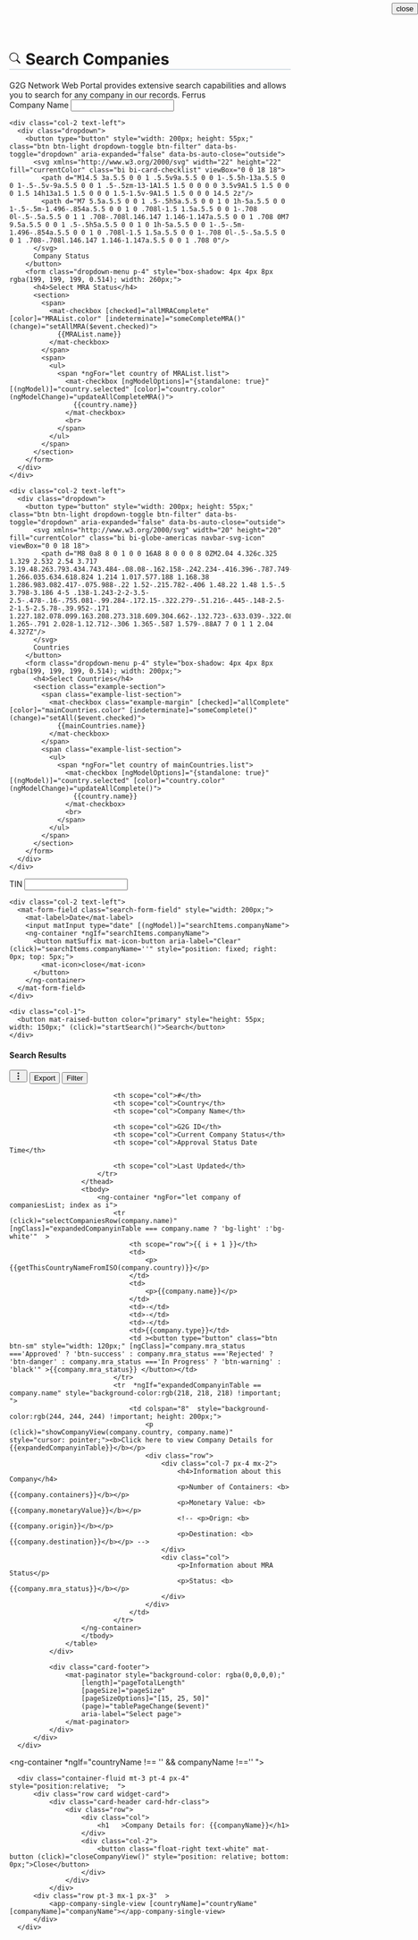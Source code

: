 

<div class="container-fluid  "  >   
  <h1 class="  px-4 pt-4 pb-2 " style="border-bottom: 2px solid rgba(0, 60, 110, 0.15);">
      <svg xmlns="http://www.w3.org/2000/svg" width="22" height="22" fill="currentColor" class="bi bi-search" viewBox="0 0 18 18">
          <path d="M11.742 10.344a6.5 6.5 0 1 0-1.397 1.398h-.001q.044.06.098.115l3.85 3.85a1 1 0 0 0 1.415-1.414l-3.85-3.85a1 1 0 0 0-.115-.1zM12 6.5a5.5 5.5 0 1 1-11 0 5.5 5.5 0 0 1 11 0"/>
      </svg>
      Search Companies
  </h1>
</div>  


<div class="row mx-4 pb-3">
  G2G Network Web Portal provides extensive search capabilities and allows you to search for any company in our records. Ferrus
</div> 

<div class="input-container pb-3">
  <!-- First Row -->
  <div class="row mb-3" style="text-align: left;">
    <div class="col-2 text-left">
      <mat-form-field class="search-form-field" style="width: 200px;">
        <mat-label>Company Name</mat-label>
        <input matInput type="text" [(ngModel)]="searchItems.companyName">
        <ng-container *ngIf="searchItems.companyName">
          <button matSuffix mat-icon-button aria-label="Clear" (click)="searchItems.companyName=''" style="position: fixed; right: 0px; top: 5px;">
            <mat-icon>close</mat-icon>
          </button>
        </ng-container>
      </mat-form-field>
    </div>

    <div class="col-2 text-left">
      <div class="dropdown">
        <button type="button" style="width: 200px; height: 55px;" class="btn btn-light dropdown-toggle btn-filter" data-bs-toggle="dropdown" aria-expanded="false" data-bs-auto-close="outside">
          <svg xmlns="http://www.w3.org/2000/svg" width="22" height="22" fill="currentColor" class="bi bi-card-checklist" viewBox="0 0 18 18">
            <path d="M14.5 3a.5.5 0 0 1 .5.5v9a.5.5 0 0 1-.5.5h-13a.5.5 0 0 1-.5-.5v-9a.5.5 0 0 1 .5-.5zm-13-1A1.5 1.5 0 0 0 0 3.5v9A1.5 1.5 0 0 0 1.5 14h13a1.5 1.5 0 0 0 1.5-1.5v-9A1.5 1.5 0 0 0 14.5 2z"/>
            <path d="M7 5.5a.5.5 0 0 1 .5-.5h5a.5.5 0 0 1 0 1h-5a.5.5 0 0 1-.5-.5m-1.496-.854a.5.5 0 0 1 0 .708l-1.5 1.5a.5.5 0 0 1-.708 0l-.5-.5a.5.5 0 1 1 .708-.708l.146.147 1.146-1.147a.5.5 0 0 1 .708 0M7 9.5a.5.5 0 0 1 .5-.5h5a.5.5 0 0 1 0 1h-5a.5.5 0 0 1-.5-.5m-1.496-.854a.5.5 0 0 1 0 .708l-1.5 1.5a.5.5 0 0 1-.708 0l-.5-.5a.5.5 0 0 1 .708-.708l.146.147 1.146-1.147a.5.5 0 0 1 .708 0"/>
          </svg>
          Company Status
        </button>
        <form class="dropdown-menu p-4" style="box-shadow: 4px 4px 8px rgba(199, 199, 199, 0.514); width: 260px;">
          <h4>Select MRA Status</h4>
          <section>
            <span>
              <mat-checkbox [checked]="allMRAComplete" [color]="MRAList.color" [indeterminate]="someCompleteMRA()" (change)="setAllMRA($event.checked)">
                {{MRAList.name}}
              </mat-checkbox>
            </span>
            <span>
              <ul>
                <span *ngFor="let country of MRAList.list">
                  <mat-checkbox [ngModelOptions]="{standalone: true}" [(ngModel)]="country.selected" [color]="country.color" (ngModelChange)="updateAllCompleteMRA()">
                    {{country.name}}
                  </mat-checkbox>
                  <br>
                </span>
              </ul>
            </span>
          </section>
        </form>
      </div>
    </div>

    <div class="col-2 text-left">
      <div class="dropdown">
        <button type="button" style="width: 200px; height: 55px;" class="btn btn-light dropdown-toggle btn-filter" data-bs-toggle="dropdown" aria-expanded="false" data-bs-auto-close="outside">
          <svg xmlns="http://www.w3.org/2000/svg" width="20" height="20" fill="currentColor" class="bi bi-globe-americas navbar-svg-icon" viewBox="0 0 18 18">
            <path d="M8 0a8 8 0 1 0 0 16A8 8 0 0 0 8 0ZM2.04 4.326c.325 1.329 2.532 2.54 3.717 3.19.48.263.793.434.743.484-.08.08-.162.158-.242.234-.416.396-.787.749-.758 1.266.035.634.618.824 1.214 1.017.577.188 1.168.38 1.286.983.082.417-.075.988-.22 1.52-.215.782-.406 1.48.22 1.48 1.5-.5 3.798-3.186 4-5 .138-1.243-2-2-3.5-2.5-.478-.16-.755.081-.99.284-.172.15-.322.279-.51.216-.445-.148-2.5-2-1.5-2.5.78-.39.952-.171 1.227.182.078.099.163.208.273.318.609.304.662-.132.723-.633.039-.322.081-.671.277-.867.434-.434 1.265-.791 2.028-1.12.712-.306 1.365-.587 1.579-.88A7 7 0 1 1 2.04 4.327Z"/>
          </svg>
          Countries
        </button>
        <form class="dropdown-menu p-4" style="box-shadow: 4px 4px 8px rgba(199, 199, 199, 0.514); width: 200px;">
          <h4>Select Countries</h4>
          <section class="example-section">
            <span class="example-list-section">
              <mat-checkbox class="example-margin" [checked]="allComplete" [color]="mainCountries.color" [indeterminate]="someComplete()" (change)="setAll($event.checked)">
                {{mainCountries.name}}
              </mat-checkbox>
            </span>
            <span class="example-list-section">
              <ul>
                <span *ngFor="let country of mainCountries.list">
                  <mat-checkbox [ngModelOptions]="{standalone: true}" [(ngModel)]="country.selected" [color]="country.color" (ngModelChange)="updateAllComplete()">
                    {{country.name}}
                  </mat-checkbox>
                  <br>
                </span>
              </ul>
            </span>
          </section>
        </form>
      </div>
    </div>
  </div>

  <!-- Second Row -->
  <div class="row" style="text-align: left;">
    <div class="col-2 text-left">
      <mat-form-field class="search-form-field" style="width: 200px;">
        <mat-label>TIN</mat-label>
        <input matInput type="text" [(ngModel)]="searchItems.companyName">
        <ng-container *ngIf="searchItems.companyName">
          <button matSuffix mat-icon-button aria-label="Clear" (click)="searchItems.companyName=''" style="position: fixed; right: 0px; top: 5px;">
            <mat-icon>close</mat-icon>
          </button>
        </ng-container>
      </mat-form-field>
    </div>

    <div class="col-2 text-left">
      <mat-form-field class="search-form-field" style="width: 200px;">
        <mat-label>Date</mat-label>
        <input matInput type="date" [(ngModel)]="searchItems.companyName">
        <ng-container *ngIf="searchItems.companyName">
          <button matSuffix mat-icon-button aria-label="Clear" (click)="searchItems.companyName=''" style="position: fixed; right: 0px; top: 5px;">
            <mat-icon>close</mat-icon>
          </button>
        </ng-container>
      </mat-form-field>
    </div>

    <div class="col-1">
      <button mat-raised-button color="primary" style="height: 55px; width: 150px;" (click)="startSearch()">Search</button>
    </div>
  </div>
</div>







<div class="container-fluid"  style="  position: relative;  " >                
  <div class="row">
      <div class="col ">
          <div class="card widget-card">
              <div class="card-header card-hdr-class">
                  <div class="row">
                      <div class="col">
                          <h4 class="card-title mb-1 pt-1" >Search Results</h4> 
                      </div>
                      <div class="col-1 float-right">                                            
                          <button  class="btn btn-sm px-2 pt-1 pb-1 mb-0 mt-0  " [matMenuTriggerFor]="menu">
                                  <svg xmlns="http://www.w3.org/2000/svg" width="16" height="16" fill="currentColor" class="bi bi-three-dots-vertical" viewBox="0 0 16 16">
                                  <path d="M9.5 13a1.5 1.5 0 1 1-3 0 1.5 1.5 0 0 1 3 0zm0-5a1.5 1.5 0 1 1-3 0 1.5 1.5 0 0 1 3 0zm0-5a1.5 1.5 0 1 1-3 0 1.5 1.5 0 0 1 3 0z"/>
                              </svg>
                              </button>
                              <mat-menu #menu="matMenu">
                                  <button mat-menu-item>Export</button>
                                  <button mat-menu-item>Filter</button>
                              </mat-menu>
                      </div>
                  </div> 
              </div>
              <div class="card-body px-0 pt-0 pb-0 " >                       
                  <table class="table table-hover">
                      <thead>
                          <tr style="height: 50px;">
                              

                              <th scope="col">#</th>
                              <th scope="col">Country</th>
                              <th scope="col">Company Name</th>

                              <th scope="col">G2G ID</th>
                              <th scope="col">Current Company Status</th>
                              <th scope="col">Approval Status Date Time</th> 

                              <th scope="col">Last Updated</th>
                          </tr>
                      </thead>
                      <tbody>
                          <ng-container *ngFor="let company of companiesList; index as i"> 
                              <tr (click)="selectCompaniesRow(company.name)" [ngClass]="expandedCompanyinTable === company.name ? 'bg-light' :'bg-white'"  >
                                  <th scope="row">{{ i + 1 }}</th>
                                  <td> 
                                      <p>{{getThisCountryNameFromISO(company.country)}}</p>
                                  </td>
                                  <td> 
                                      <p>{{company.name}}</p>
                                  </td>
                                  <td>-</td> 
                                  <td>-</td> 
                                  <td>-</td> 
                                  <td>{{company.type}}</td> 
                                  <td ><button type="button" class="btn btn-sm" style="width: 120px;" [ngClass]="company.mra_status ==='Approved' ? 'btn-success' : company.mra_status ==='Rejected' ? 'btn-danger' : company.mra_status ==='In Progress' ? 'btn-warning' : 'black'" >{{company.mra_status}} </button></td>
                              </tr>
                              <tr  *ngIf="expandedCompanyinTable == company.name" style="background-color:rgb(218, 218, 218) !important;  ">                                            
                                  <td colspan="8"  style="background-color:rgb(244, 244, 244) !important; height: 200px;">
                                      <p  (click)="showCompanyView(company.country, company.name)" style="cursor: pointer;"><b>Click here to view Company Details for {{expandedCompanyinTable}}</b></p>
                                      <div class="row">
                                          <div class="col-7 px-4 mx-2">
                                              <h4>Information about this Company</h4>
                                              <p>Number of Containers: <b>{{company.containers}}</b></p>
                                              <p>Monetary Value: <b>{{company.monetaryValue}}</b></p>
                                              <!-- <p>Orign: <b>{{company.origin}}</b></p>
                                              <p>Destination: <b>{{company.destination}}</b></p> -->
                                          </div>
                                          <div class="col">
                                              <p>Information about MRA Status</p>
                                              <p>Status: <b>{{company.mra_status}}</b></p>
                                          </div>
                                      </div>
                                  </td>
                              </tr>
                      </ng-container>
                      </tbody>
                  </table>
              </div>
              
              <div class="card-footer">
                  <mat-paginator style="background-color: rgba(0,0,0,0);"
                      [length]="pageTotalLength" 
                      [pageSize]="pageSize"
                      [pageSizeOptions]="[15, 25, 50]"
                      (page)="tablePageChange($event)"
                      aria-label="Select page">
                  </mat-paginator>
              </div>
          </div>
      </div>
  </div>
</div>




<ng-container *ngIf="countryName !== '' && companyName !=='' ">
  
      <div class="container-fluid mt-3 pt-4 px-4" style="position:relative;  ">
          <div class="row card widget-card"> 
              <div class="card-header card-hdr-class">
                  <div class="row">
                      <div class="col">
                          <h1   >Company Details for: {{companyName}}</h1>
                      </div>
                      <div class="col-2">
                          <button class="float-right text-white" mat-button (click)="closeCompanyView()" style="position: relative; bottom: 0px;">Close</button>
                      </div>
                  </div>
              </div>
          <div class="row pt-3 mx-1 px-3"  >
              <app-company-single-view [countryName]="countryName" [companyName]="companyName"></app-company-single-view>
          </div>
      </div>
  </div>
</ng-container>
